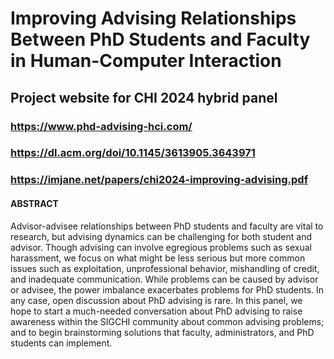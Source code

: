# Improving Advising Relationships Between PhD Students and Faculty in Human-Computer Interaction
## Project website for CHI 2024 hybrid panel 
### https://www.phd-advising-hci.com/
### https://dl.acm.org/doi/10.1145/3613905.3643971
### https://imjane.net/papers/chi2024-improving-advising.pdf
#### ABSTRACT
Advisor-advisee relationships between PhD students and faculty are vital to research, but advising dynamics can be challenging for both student and advisor. Though advising can involve egregious problems such as sexual harassment, we focus on what might be less serious but more common issues such as exploitation, unprofessional behavior, mishandling of credit, and inadequate communication. While problems can be caused by advisor or advisee, the power imbalance exacerbates problems for PhD students. In any case, open discussion about PhD advising is rare. In this panel, we hope to start a much-needed conversation about PhD advising to raise awareness within the SIGCHI community about common advising problems; and to begin brainstorming solutions that faculty, administrators, and PhD students can implement.
